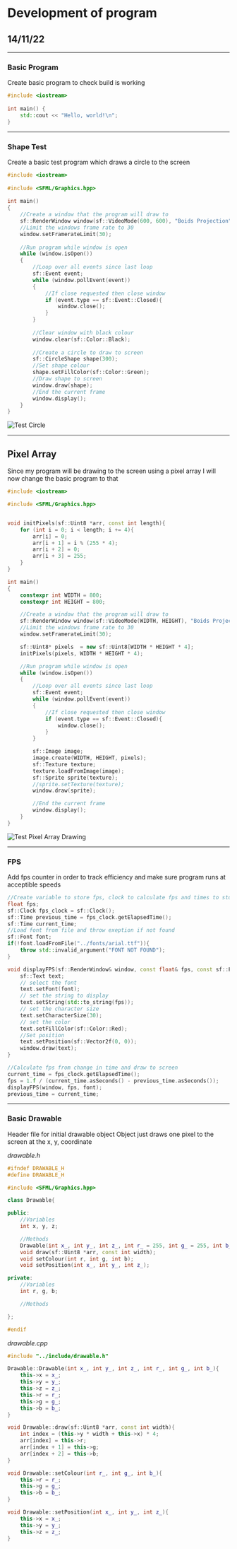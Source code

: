 # Development of program

## 14/11/22
---
###  **Basic Program**
Create basic program to check build is working

```cpp
#include <iostream>
 
int main() {
    std::cout << "Hello, world!\n";
}
```
---
### **Shape Test**
Create a basic test program which draws a circle to the screen

```cpp
#include <iostream>
 
#include <SFML/Graphics.hpp>
 
int main()
{
    //Create a window that the program will draw to
    sf::RenderWindow window(sf::VideoMode(600, 600), "Boids Projection");
    //Limit the windows frame rate to 30
    window.setFramerateLimit(30);
 
    //Run program while window is open
    while (window.isOpen())
    {
        //Loop over all events since last loop
        sf::Event event;
        while (window.pollEvent(event))
        {
            //If close requested then close window
            if (event.type == sf::Event::Closed){
                window.close();
            }
        }
 
        //Clear window with black colour
        window.clear(sf::Color::Black);
 
        //Create a circle to draw to screen
        sf::CircleShape shape(300);
        //Set shape colour
        shape.setFillColor(sf::Color::Green);
        //Draw shape to screen
        window.draw(shape);
        //End the current frame
        window.display();
    }
}

```
![Test Circle](imgs/testCircle.JPG)

-----

## **Pixel Array**

Since my program will be drawing to the screen using a pixel array I will now change the basic program to that

```cpp
#include <iostream>

#include <SFML/Graphics.hpp>


void initPixels(sf::Uint8 *arr, const int length){
    for (int i = 0; i < length; i += 4){
        arr[i] = 0;
        arr[i + 1] = i % (255 * 4);
        arr[i + 2] = 0;
        arr[i + 3] = 255;
    }
}

int main()
{
    constexpr int WIDTH = 800;
    constexpr int HEIGHT = 800;

    //Create a window that the program will draw to
    sf::RenderWindow window(sf::VideoMode(WIDTH, HEIGHT), "Boids Projection");
    //Limit the windows frame rate to 30
    window.setFramerateLimit(30);

    sf::Uint8* pixels  = new sf::Uint8[WIDTH * HEIGHT * 4];
    initPixels(pixels, WIDTH * HEIGHT * 4);

    //Run program while window is open
    while (window.isOpen())
    {
        //Loop over all events since last loop
        sf::Event event;
        while (window.pollEvent(event))
        {
            //If close requested then close window
            if (event.type == sf::Event::Closed){
                window.close();
            }
        }

        sf::Image image;
        image.create(WIDTH, HEIGHT, pixels);
        sf::Texture texture;
        texture.loadFromImage(image);
        sf::Sprite sprite(texture);
        //sprite.setTexture(texture);
        window.draw(sprite);

        //End the current frame
        window.display();
    }
}

```

![Test Pixel Array Drawing](imgs/testPixelArray.JPG)

---
### **FPS**
Add fps counter in order to track efficiency and make sure program runs at acceptible speeds

```cpp
//Create variable to store fps, clock to calculate fps and times to store change in time
float fps;
sf::Clock fps_clock = sf::Clock();
sf::Time previous_time = fps_clock.getElapsedTime();
sf::Time current_time;
//Load font from file and throw exeption if not found
sf::Font font;
if(!font.loadFromFile("../fonts/arial.ttf")){
    throw std::invalid_argument("FONT NOT FOUND");
}
```

```cpp
void displayFPS(sf::RenderWindow& window, const float& fps, const sf::Font& font){
    sf::Text text;
	// select the font
	text.setFont(font);
	// set the string to display
	text.setString(std::to_string(fps));
	// set the character size
	text.setCharacterSize(30);
	// set the color
	text.setFillColor(sf::Color::Red);
	//Set position
	text.setPosition(sf::Vector2f(0, 0));
	window.draw(text);
}
```
```cpp
//Calculate fps from change in time and draw to screen
current_time = fps_clock.getElapsedTime();
fps = 1.f / (current_time.asSeconds() - previous_time.asSeconds());
displayFPS(window, fps, font);
previous_time = current_time;
```

---
### **Basic Drawable**

Header file for initial drawable object
Object just draws one pixel to the screen at the x, y, coordinate

_drawable.h_
```cpp
#ifndef DRAWABLE_H
#define DRAWABLE_H

#include <SFML/Graphics.hpp>

class Drawable{

public:
    //Variables
    int x, y, z;

    //Methods
    Drawable(int x_, int y_, int z_, int r_ = 255, int g_ = 255, int b_ = 255);
    void draw(sf::Uint8 *arr, const int width);
    void setColour(int r, int g, int b);
    void setPosition(int x_, int y_, int z_);

private:
    //Variables
    int r, g, b;

    //Methods

};

#endif
```

_drawable.cpp_
```cpp
#include "../include/drawable.h"

Drawable::Drawable(int x_, int y_, int z_, int r_, int g_, int b_){
    this->x = x_;
    this->y = y_;
    this->z = z_;
    this->r = r_;
    this->g = g_;
    this->b = b_;
}

void Drawable::draw(sf::Uint8 *arr, const int width){
    int index = (this->y * width + this->x) * 4;
    arr[index] = this->r;
    arr[index + 1] = this->g;
    arr[index + 2] = this->b;
}

void Drawable::setColour(int r_, int g_, int b_){
    this->r = r_;
    this->g = g_;
    this->b = b_;
}

void Drawable::setPosition(int x_, int y_, int z_){
    this->x = x_;
    this->y = y_;
    this->z = z_;
}
```